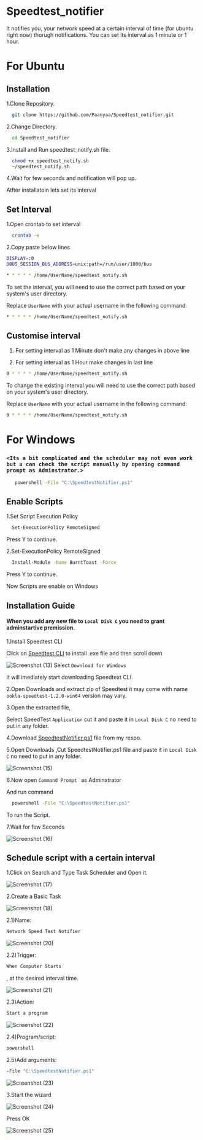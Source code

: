 # Speedtest_notifier
It notifies you, your network speed at a certain interval of time (for ubuntu right now) thorugh notifications.
You can set its interval as 1 minute or 1 hour.

# For Ubuntu

## Installation
1.Clone Repository.
```Bash
  git clone https://github.com/Paanyaa/Speedtest_notifier.git
```
2.Change Directory.
```Bash
  cd Speedtest_notifier
```
3.Install and Run speedtest_notify.sh file.
```Bash
  chmod +x speedtest_notify.sh
  ~/speedtest_notify.sh
```
4.Wait for few seconds and notification will pop up.

Atfter installatoin lets set its interval

## Set Interval
1.Open crontab to set interval
```Bash
  crontab -e
```
2.Copy paste below lines
```Bash
DISPLAY=:0
DBUS_SESSION_BUS_ADDRESS=unix:path=/run/user/1000/bus

* * * * * /home/UserName/speedtest_notify.sh
```
To set the interval, you will need to use the correct path based on your system's user directory. 

Replace `UserName` with your actual username in the following command:

```sh
* * * * * /home/UserName/speedtest_notify.sh
```
## Customise interval

1. For setting interval as 1 Minute don't make any changes in above line

2. For setting interval as 1 Hour make changes in last line
```Bash
0 * * * * /home/UserName/speedtest_notify.sh
```
To change the existing interval you will need to use the correct path based on your system's user directory. 

Replace `UserName` with your actual username in the following command:

```sh
0 * * * * /home/UserName/speedtest_notify.sh
```

# For Windows

### `<Its a bit complicated and the schedular may not even work but u can check the script manually by opening command prompt as Adminstrator.>`
```bash
   powershell -File "C:\SpeedtestNotifier.ps1"
```

## Enable Scripts

1.Set Script Execution Policy
```bash
  Set-ExecutionPolicy RemoteSigned
```
Press Y to continue.

2.Set-ExecutionPolicy RemoteSigned
```Bash
  Install-Module -Name BurntToast -Force
```
Press Y to continue.

Now Scripts are enable on Windows

## Installation Guide

#### When you add any new file to `Local Disk C` you need to grant adminstartive premission.

1.Install Speedtest CLI

Click on [Speedtest CLI](https://www.speedtest.net/apps/cli) to install .exe file and then scroll down 

![Screenshot (13)](https://github.com/user-attachments/assets/36f940e4-612d-438e-add4-83a4b041ba18)
Select `Download for Windows`

It will imediately start downloading Speedtext CLI.

2.Open Downloads and extract zip of Speedtest it may come with name `ookla-speedtest-1.2.0-win64` version may vary.

3.Open the extracted file,

Select SpeedTest `Application` cut it and paste it in `Local Disk C` no need to put in any folder.

4.Download [SpeedtestNotifier.ps1](SpeedtestNotifier.ps1) file from my respo.

5.Open Downloads ,Cut SpeedtestNotifier.ps1 file and paste it in `Local Disk C` no need to put in any folder.

![Screenshot (15)](https://github.com/user-attachments/assets/09a39a3f-8c58-42bd-b8c5-4615ccff01b5)

6.Now open `Command Prompt ` as Adminstrator

And run command
```Bash
  powershell -File "C:\SpeedtestNotifier.ps1"
```
To run the Script.

7.Wait for few Seconds

![Screenshot (16)](https://github.com/user-attachments/assets/844762ef-c6bd-468e-a602-b8113739e1a3)

## Schedule script with a certain interval

1.Click on Search and Type Task Scheduler and Open it.

![Screenshot (17)](https://github.com/user-attachments/assets/b684b27b-a1f2-46e0-9db8-9a049c57dd94)

2.Create a Basic Task

![Screenshot (18)](https://github.com/user-attachments/assets/a9796559-b4b1-42f9-b6e0-c87081689eb1)


2.1)Name: 
```sh
Network Speed Test Notifier
```

![Screenshot (20)](https://github.com/user-attachments/assets/a7dcb6d8-7661-4b06-b498-f6c41d9e96cd)


2.2)Trigger: 
```sh
When Computer Starts
```
, at the desired interval time.

![Screenshot (21)](https://github.com/user-attachments/assets/1e35421f-9df4-4806-a3f3-9fc3c8e47deb)


2.3)Action: 
```sh
Start a program
```

![Screenshot (22)](https://github.com/user-attachments/assets/1cd24397-39a0-431c-bab6-84431a53dd84)


2.4)Program/script: 
```sh
powershell
```

2.5)Add arguments: 
```sh 
-File "C:\SpeedtestNotifier.ps1"
```

![Screenshot (23)](https://github.com/user-attachments/assets/b791b1af-029f-4a5a-98c0-4b000c00aac4)

3.Start the wizard

![Screenshot (24)](https://github.com/user-attachments/assets/710202b6-dabb-4c09-a8d6-0560b8ea3a46)

Press OK

![Screenshot (25)](https://github.com/user-attachments/assets/347dcf22-ccd5-4c9d-9f8d-4f619d71b712)

